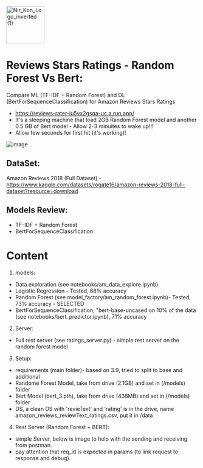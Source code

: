 <p align="left">
<!--   <img src="https://github.com/konnir/x_grammar_spelling/assets/119952960/f415aef0-dd6b-4223-81be-9ce5d677b53a" alt="anyword_logo" width="150" style="margin-left: 50px;"/> -->
  <img src="https://github.com/konnir/x_grammar_spelling/assets/119952960/aaae3161-5d93-4e82-87bf-1ac468f1817a" alt="Nir_Kon_Logo_inverted (1)" width="100"/>
</p>

# Reviews Stars Ratings - Random Forest Vs Bert: 
Compare ML (TF-IDF + Random Forest) and DL (BertForSequenceClassification) for Amazon Reviews Stars Ratings

- https://reviews-rater-iu5vx2gsqa-uc.a.run.app/
- It's a sleeping machine that load 2GB Random Forest model and another 0.5 GB of Bert model - Allow 2-3 minuites to wake up!!!
- Allow few seconds for first hit (it's working)!

![image](https://github.com/konnir/amazon_reviews_chat_LLM_ner/assets/119952960/ac9c45ce-e6a2-4a3b-b573-051f7c2c324d)

## DataSet:
Amazon Reviews 2018 (Full Dataset) - https://www.kaggle.com/datasets/rogate16/amazon-reviews-2018-full-dataset?resource=download

## Models Review:
- TF-IDF + Random Forest
- BertForSequenceClassification

# Content
1. models:
-  Data exploration (see notebooks/am_data_explore.ipynb)
-  Logistic Regression - Tested, 68% accuracy
-  Random Forest (see model_factory/am_random_forest.ipynb)- Tested, 73% accuracy - SELECTED
-  BertForSequenceClassification, "bert-base-uncased on 10% of the data (see notebooks/bert_predictor.ipynb), 71% accuracy

2. Server:
- Full rest server (see ratings_server.py) - simple rest server on the random forest model

3. Setup:
- requirements (main folder)- based on 3.9, tried to split to base and additional
- Randome Forest Model, take from drive (2.1GB) and set in  (/models) folder
- Bert Model (bert_3.pth), take from drive (438MB) and set in  (/models) folder
- DS, a clean DS with 'revieText' and 'rating' is in the drive, name amazon_reviews_reviewText_ratings.csv, put it in /data

4. Rest Server (Random Forest + BERT):
- simple Server, below is image to help with the sending and receiving from postman.
- pay attention that req_id is expected in params (to link request to response and debug).
